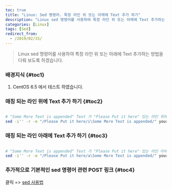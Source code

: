 ```yaml
---
toc: true
title: "Linux: Sed 명령어. 특정 라인 위 또는 아래에 Text 추가 하기"
description: "Linux sed 명령어를 사용하여 특정 라인 위 또는 아래에 Text 추가하는 방법을 다뤄 보도록 하겠습니다."
categories: [Linux]
tags: [Sed]
redirect_from:
  - /2019/02/15/
---
```


> Linux sed 명령어를 사용하여 특정 라인 위 또는 아래에 Text 추가하는 방법을 다뤄 보도록 하겠습니다.

### 배경지식 {#toc1}

1. CentOS 6.5 에서 테스트 하였습니다.

### 매칭 되는 라인 위에 Text 추가 하기 {#toc2}

```bash

# "Some More Text is appended" Text 가 "Please Put it here" 있는 라인 위에 추가 됩니다.
sed -i'' -r -e "/Please Put it here/i\Some More Text is appended/" your_file.txt 

```

### 매칭 되는 라인 아래에 Text 추가 하기 {#toc3}

```bash

# "Some More Text is appended" Text 가 "Please Put it here" 있는 라인 아래에 추가 됩니다.
sed -i'' -r -e "/Please Put it here/a\Some More Text is appended/" your_file.txt 

```

### 추가적으로 기본적인 sed 명령어 관련 POST 링크 {#toc4}

클릭 => [sed 사용법](https://marindie.github.io/linux/Sed-Replace-Text-Sample-EN/) 

[^1]: This is a footnote.

[kramdown]: https://kramdown.gettalong.org/
[My Blog]: https://marindie.github.io



